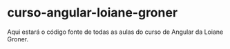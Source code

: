 # curso-angular-loiane-groner
Aqui estará o código fonte de todas as aulas do curso de Angular da Loiane Groner.
